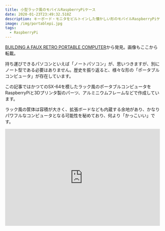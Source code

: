 ```yaml
---
title: 小型ラック風のモバイルRaspberryPiケース
date: 2020-01-23T23:49:32.518Z
description: キーボード・モニタをビルトインした懐かしい形のモバイルRaspberryPiケースを紹介します。
image: /img/portablepi.jpg
tags:
  - RaspberryPi
---
```

[BUILDING A FAUX RETRO PORTABLE COMPUTER](https://hackaday.com/2019/12/01/building-a-faux-retro-portable-computer/)から発見。画像もここから転載。

持ち運びできるパソコンといえば「ノートパソコン」が、思いつきますが、別にノート型である必要はありません。歴史を振り返ると、様々な形の「ポータブルコンピュータ」が存在しています。

この記事ではかつてのSX-64を模したラック風のポータブルコンピュータをRaspberryPiと3Dプリンタ製のパーツ、アルミニウムフレームなどで作成しています。

ラック風の筐体は容積が大きく、拡張ボードなども内蔵する余地があり、かなりパワフルなコンピュータとなる可能性を秘めており、何より「かっこいい」です。

<iframe width="100%" height="315" src="https://www.youtube.com/embed/vXGr7-_U_tY" frameborder="0" allow="accelerometer; autoplay; encrypted-media; gyroscope; picture-in-picture" allowfullscreen></iframe>

